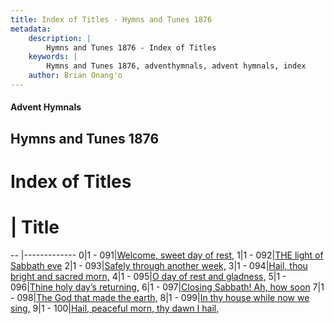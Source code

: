 ```yaml
---
title: Index of Titles - Hymns and Tunes 1876
metadata:
    description: |
        Hymns and Tunes 1876 - Index of Titles
    keywords: |
        Hymns and Tunes 1876, adventhymnals, advent hymnals, index
    author: Brian Onang'o
---
```


#### Advent Hymnals

## Hymns and Tunes 1876

# Index of Titles
# | Title                        
-- |-------------
0|1 - 091|[Welcome, sweet day of rest,](/001-100/091-100/01.Welcome,-sweet-day-of-rest,)
1|1 - 092|[THE light of Sabbath eve](/001-100/091-100/02.THE-light-of-Sabbath-eve)
2|1 - 093|[Safely through another week,](/001-100/091-100/03.Safely-through-another-week,)
3|1 - 094|[Hail, thou bright and sacred morn,](/001-100/091-100/04.Hail,-thou-bright-and-sacred-morn,)
4|1 - 095|[O day of rest and gladness,](/001-100/091-100/05.O-day-of-rest-and-gladness,)
5|1 - 096|[Thine holy day’s returning,](/001-100/091-100/06.Thine-holy-day’s-returning,)
6|1 - 097|[Closing Sabbath! Ah, how soon](/001-100/091-100/07.Closing-Sabbath!-Ah,-how-soon)
7|1 - 098|[The God that made the earth,](/001-100/091-100/08.The-God-that-made-the-earth,)
8|1 - 099|[In thy house while now we sing,](/001-100/091-100/09.In-thy-house-while-now-we-sing,)
9|1 - 100|[Hail, peaceful morn, thy dawn I hail, ](/001-100/091-100/10.Hail,-peaceful-morn,-thy-dawn-I-hail,-)